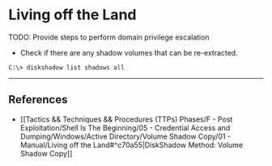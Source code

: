 # Living off the Land

TODO: Provide steps to perform domain privilege escalation

- Check if there are any shadow volumes that can be re-extracted.

```
C:\> diskshadow list shadows all
```

---
## References

- [[Tactics && Techniques && Procedures (TTPs) Phases/F - Post Exploitation/Shell Is The Beginning/05 - Credential Access and Dumping/Windows/Active Directory/Volume Shadow Copy/01 - Manual/Living off the Land#^c70a55|DiskShadow Method: Volume Shadow Copy]]